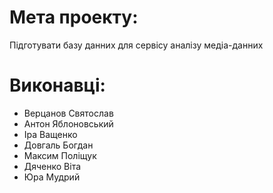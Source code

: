 # Мета проекту:
   Підготувати базу данних для сервісу аналізу медіа-данних
# Виконавці: 
   - Верцанов Святослав
   - Антон Яблоновський
   - Іра Ващенко
   - Довгаль Богдан
   - Максим Поліщук
   - Дяченко Віта
   - Юра Мудрий
